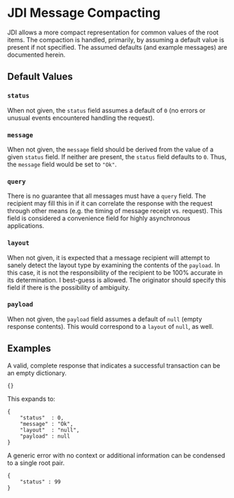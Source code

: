 JDI Message Compacting
======================

JDI allows a more compact representation for common values of the root items.
The compaction is handled, primarily, by assuming a default value is present
if not specified.  The assumed defaults (and example messages) are documented
herein.

Default Values
--------------

### `status`

When not given, the `status` field assumes a default of `0` (no errors or
unusual events encountered handling the request).

### `message`

When not given, the `message` field should be derived from the value of a
given `status` field.  If neither are present, the `status` field defaults to
`0`.  Thus, the `message` field would be set to `"Ok"`.

### `query`

There is no guarantee that all messages must have a `query` field.  The
recipient may fill this in if it can correlate the response with the request
through other means (e.g. the timing of message receipt vs. request).  This
field is considered a convenience field for highly asynchronous applications.

### `layout`

When not given, it is expected that a message recipient will attempt to sanely
detect the layout type by examining the contents of the `payload`.  In this
case, it is not the responsibility of the recipient to be 100% accurate in its
determination.  I best-guess is allowed.  The originator should specify this
field if there is the possibility of ambiguity.

### `payload`

When not given, the `payload` field assumes a default of `null` (empty
response contents).  This would correspond to a `layout` of `null`, as well.

Examples
--------

A valid, complete response that indicates a successful transaction can be an
empty dictionary.

    {}

This expands to:

    {
        "status"  : 0,
        "message" : "Ok",
        "layout"  : "null",
        "payload" : null
    }

A generic error with no context or additional information can be condensed to
a single root pair.

    {
        "status" : 99
    }

